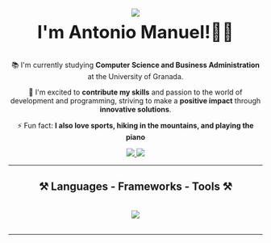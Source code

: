 <h1 align="center">
    <span style="color:orange;">
        <img src="https://readme-typing-svg.herokuapp.com/?font=Righteous&color=%23B22222&size=35&center=true&vCenter=true&width=500&height=70&duration=4000&lines=Hi+There!+👋;" />
    </span>
</h1>

<h3 align="center" style="font-size: 35px; margin-top: -10px;">I'm Antonio Manuel!👨‍💻</h3>

<div align="center">
 
📚 I'm currently studying **Computer Science and Business Administration** at the University of Granada.

🔭 I'm excited to **contribute my skills** and passion to the world of development and programming, striving to make a **positive impact** through **innovative solutions**.

⚡ Fun fact: **I also love sports, hiking in the mountains, and playing the piano**

 </div>
 
<div align="center"> 
  <a href="mailto:amdepabloss@gmail.com">
    <img src="https://img.shields.io/badge/Gmail-333333?style=for-the-badge&logo=gmail&logoColor=red" />
  </a>
  <a href="https://www.linkedin.com/in/antonio-manuel-de-pablos-pancorbo/" target="_blank">
    <img src="https://img.shields.io/badge/LinkedIn-0077B5?style=for-the-badge&logo=linkedin&logoColor=white" />
  </a>
</div>

 <hr/>
 
<h2 align="center">⚒️ Languages - Frameworks - Tools ⚒️</h2>
<br/>
<div align="center">
    <img src="https://skillicons.dev/icons?i=html,vscode,github,cpp,c,ruby,python,java,sql" />
</div>

<br/>
<hr/>
